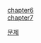 [chapter6](https://dented-aardvark-b0a.notion.site/7-Deadlocks-18814ded7bcb80519396cb741252ae07?pvs=4)<br>
[chapter7](https://dented-aardvark-b0a.notion.site/9-Memory-Management-18a14ded7bcb809cac0fd58e0a4e76e7?pvs=4)<br>

[문제](https://dented-aardvark-b0a.notion.site/17f14ded7bcb8026a1d4dfa8ce103903?pvs=4)<br>
